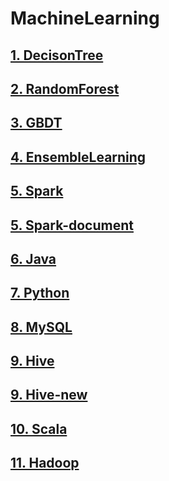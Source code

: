 # MachineLearning

## [1. DecisonTree](https://github.com/tygxy/MachineLearning/blob/master/DecisonTree.md)
## [2. RandomForest](https://github.com/tygxy/MachineLearning/blob/master/RandomForest.md)
## [3. GBDT](https://github.com/tygxy/MachineLearning/blob/master/GBDT.md)
## [4. EnsembleLearning](https://github.com/tygxy/MachineLearning/blob/master/EnsembleLearning.md)
## [5. Spark](https://github.com/tygxy/MachineLearning/blob/master/Spark.md)
## [5. Spark-document](https://github.com/tygxy/MachineLearning/blob/master/spark-document.md)
## [6. Java](https://github.com/tygxy/MachineLearning/blob/master/Java.md)
## [7. Python](https://github.com/tygxy/MachineLearning/blob/master/Python.md)
## [8. MySQL](https://github.com/tygxy/MachineLearning/blob/master/MySQL.md)
## [9. Hive](https://github.com/tygxy/MachineLearning/blob/master/HIVE.md)
## [9. Hive-new](https://github.com/tygxy/MachineLearning/blob/master/hive-new.md)
## [10. Scala](https://github.com/tygxy/MachineLearning/blob/master/Scala.md)
## [11. Hadoop](https://github.com/tygxy/MachineLearning/blob/master/Hadoop.md)
